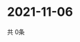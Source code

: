 # 2021-11-06
  共 0条

  <!-- BEGIN -->
  <!-- 最后更新时间Sat Nov 06 2021 22:03:12 GMT+0000 (Coordinated Universal Time) -->
  
  <!-- END -->
  
  